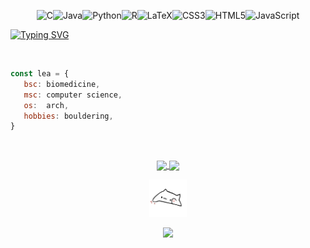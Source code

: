 <div align="center">

![C](https://img.shields.io/badge/c-%2300599C.svg?style=for-the-badge&logo=c&logoColor=white)![Java](https://img.shields.io/badge/java-%23ED8B00.svg?style=for-the-badge&logo=openjdk&logoColor=white)![Python](https://img.shields.io/badge/python-3670A0?style=for-the-badge&logo=python&logoColor=ffdd54)![R](https://img.shields.io/badge/r-%23276DC3.svg?style=for-the-badge&logo=r&logoColor=white)![LaTeX](https://img.shields.io/badge/latex-%23008080.svg?style=for-the-badge&logo=latex&logoColor=white)![CSS3](https://img.shields.io/badge/css3-%231572B6.svg?style=for-the-badge&logo=css3&logoColor=white)![HTML5](https://img.shields.io/badge/html5-%23E34F26.svg?style=for-the-badge&logo=html5&logoColor=white)![JavaScript](https://img.shields.io/badge/javascript-%23323330.svg?style=for-the-badge&logo=javascript&logoColor=%23F7DF1E)</p>

</div>

<a href="https://git.io/typing-svg"><img src="https://readme-typing-svg.demolab.com?font=Fira+Code&pause=1000&color=BABBF1&random=false&width=435&lines=%F0%9F%8C%88+Hi%2C+I'm+Lea!" alt="Typing SVG" /></a>

<br>

```javascript
const lea = {
   bsc: biomedicine,
   msc: computer science,
   os:  arch,
   hobbies: bouldering,
}
```

<br>

<div align="center">
<p>
<a href="https://github.com/anuraghazra/github-readme-stats">
  <img height=150 align="center" src="https://github-readme-stats.vercel.app/api?username=le2310al&show_icons=true&bg_color=303446&text_color=c6d0f5&icon_color=ef9f76&title_color=babbf1" />
</a>
<a href="https://github.com/anuraghazra/convoychat">
  <img height=150 align="center" src="https://github-readme-stats.vercel.app/api/top-langs/?username=le2310al&layout=compact&bg_color=303446&text_color=c6d0f5&icon_color=ef9f76&title_color=babbf1" />
</a>
</p>

<img src="https://raw.githubusercontent.com/le2310al/le2310al/main/bongo-cat.gif" height="60" />
   
[![](https://img.shields.io/badge/linkedin-0a66c2)](http://linkedin.com/in/le2310al)

</div>

